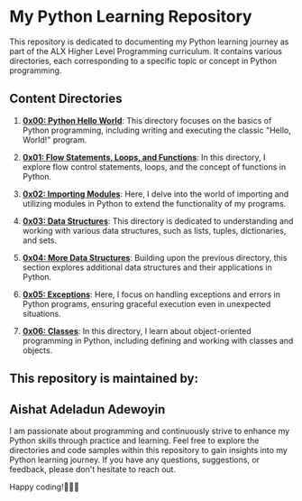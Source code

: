 # My Python Learning Repository

This repository is dedicated to documenting my Python learning journey as part of the ALX Higher Level Programming curriculum. It contains various directories, each corresponding to a specific topic or concept in Python programming.

## Content Directories

1. [**0x00: Python Hello World**](./0x00-python-hello_world/): This directory focuses on the basics of Python programming, including writing and executing the classic "Hello, World!" program.

2. [**0x01: Flow Statements, Loops, and Functions**](./0x01-python-if_else_loops_functions/): In this directory, I explore flow control statements, loops, and the concept of functions in Python.

3. [**0x02: Importing Modules**](./0x02): Here, I delve into the world of importing and utilizing modules in Python to extend the functionality of my programs.

4. [**0x03: Data Structures**](./0x03): This directory is dedicated to understanding and working with various data structures, such as lists, tuples, dictionaries, and sets.

5. [**0x04: More Data Structures**](./0x04): Building upon the previous directory, this section explores additional data structures and their applications in Python.

6. [**0x05: Exceptions**](./0x05): Here, I focus on handling exceptions and errors in Python programs, ensuring graceful execution even in unexpected situations.

7. [**0x06: Classes**](./0x06): In this directory, I learn about object-oriented programming in Python, including defining and working with classes and objects.

## This repository is maintained by:

## Aishat Adeladun Adewoyin

I am passionate about programming and continuously strive to enhance my Python skills through practice and learning. Feel free to explore the directories and code samples within this repository to gain insights into my Python learning journey. If you have any questions, suggestions, or feedback, please don't hesitate to reach out.

Happy coding!🚀🚀🚀

